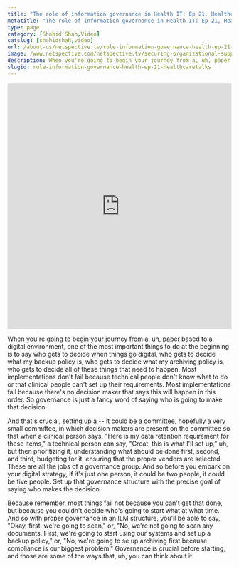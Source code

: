 ```yaml
---
title: "The role of information governance in Health IT: Ep 21, HealthcareTalks"
metatitle: "The role of information governance in Health IT: Ep 21, HealthcareTalks - Netspective"
type: page
category: [Shahid Shah,Video]
catslug: [shahidshah,video]
url: /about-us/netspective.tv/role-information-governance-health-ep-21-healthcaretalks/
image: /www.netspective.com/netspective.tv/securing-organizational-support.png
description: When you're going to begin your journey from a, uh, paper based to a digital environment, one of the most important things to do at the beginning is to say who gets to decide when things go digital, who gets to decide what my backup policy is, who gets to decide what my archiving policy 
slugid: role-information-governance-health-ep-21-healthcaretalks
---
```


<iframe width="100%" height="550" src="https://www.youtube.com/embed/VoyKjI_7KxA" frameborder="0" allowfullscreen></iframe>

When you're going to begin your journey from a, uh, paper based to a digital environment, one of the most important things to do at the beginning is to say who gets to decide when things go digital, who gets to decide what my backup policy is, who gets to decide what my archiving policy is, who gets to decide all of these things that need to happen. Most implementations don't fail because technical people don't know what to do or that clinical people can't set up their requirements. Most implementations fail because there's no decision maker that says this will happen in this order. So governance is just a fancy word of saying who is going to make that decision.

And that's crucial, setting up a -- it could be a committee, hopefully a very small committee, in which decision makers are present on the committee so that when a clinical person says, "Here is my data retention requirement for these items," a technical person can say, "Great, this is what I'll set up," uh, but then prioritizing it, understanding what should be done first, second, and third, budgeting for it, ensuring that the proper vendors are selected. These are all the jobs of a governance group. And so before you embark on your digital strategy, if it's just one person, it could be two people, it could be five people. Set up that governance structure with the precise goal of saying who makes the decision.

Because remember, most things fail not because you can't get that done, but because you couldn't decide who's going to start what at what time. And so with proper governance in an ILM structure, you'll be able to say, "Okay, first, we're going to scan," or, "No, we're not going to scan any documents. First, we're going to start using our systems and set up a backup policy," or, "No, we're going to se up archiving first because compliance is our biggest problem." Governance is crucial before starting, and those are some of the ways that, uh, you can think about it.

